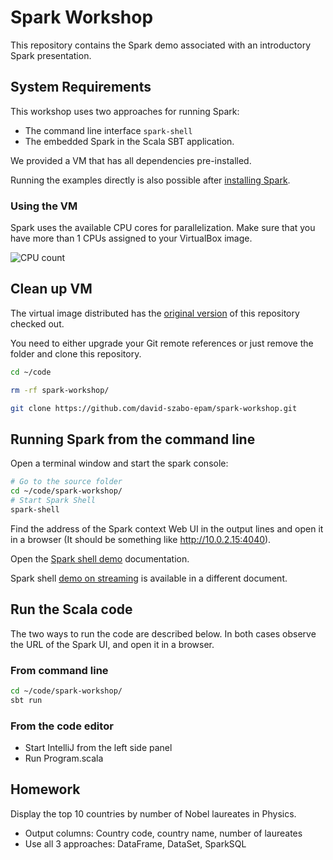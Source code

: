 # Spark Workshop

This repository contains the Spark demo associated with an introductory Spark presentation.

## System Requirements

This workshop uses two approaches for running Spark:
* The command line interface `spark-shell`
* The embedded Spark in the Scala SBT application.

We provided a VM that has all dependencies pre-installed. 

Running the examples directly is also possible after 
[installing Spark](https://www.knowledgehut.com/blog/big-data/install-spark-on-ubuntu).

### Using the VM

Spark uses the available CPU cores for parallelization. Make sure that you have
more than 1 CPUs assigned to your VirtualBox image.

![CPU count](img/vm-cpu.png)

## Clean up VM

The virtual image distributed has the [original version](https://github.com/medvekoma/spark-workshop) of this repository checked out.

You need to either upgrade your Git remote references or just remove the folder and clone this repository.
```bash
cd ~/code

rm -rf spark-workshop/

git clone https://github.com/david-szabo-epam/spark-workshop.git
```


## Running Spark from the command line

Open a terminal window and start the spark console:

```bash
# Go to the source folder
cd ~/code/spark-workshop/
# Start Spark Shell
spark-shell
```

Find the address of the Spark context Web UI in the output lines 
and open it in a browser (It should be something like http://10.0.2.15:4040).

Open the [Spark shell demo](./SparkShellDemo.md) documentation.

Spark shell [demo on streaming](./StreamingDemo.md) is available in a different document.

## Run the Scala code

The two ways to run the code are described below.
In both cases observe the URL of the Spark UI, and open it in a browser.

### From command line

```bash
cd ~/code/spark-workshop/
sbt run
```

### From the code editor

* Start IntelliJ from the left side panel
* Run Program.scala

## Homework

Display the top 10 countries by number of Nobel laureates in Physics.
* Output columns: Country code, country name, number of laureates
* Use all 3 approaches: DataFrame, DataSet, SparkSQL
